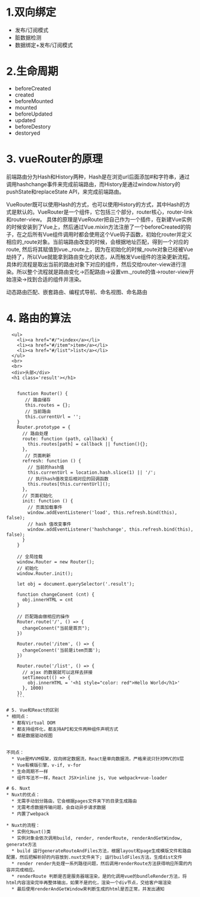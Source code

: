 # 1.双向绑定
* 发布/订阅模式
* 脏数据检测
* 数据绑定+发布/订阅模式

# 2.生命周期
* beforeCreated
* created
* beforeMounted
* mounted
* beforeUpdated
* updated
* beforeDestory
* destoryed

# 3. vueRouter的原理
前端路由分为Hash和History两种，Hash是在浏览url后面添加#和字符串，通过调用hashchange事件来完成前端路由，而History是通过window.history的pushState和replaceState API，来完成前端路由。

VueRouter既可以使用Hash的方式，也可以使用History的方式，其中Hash的方式是默认的。VueRouter是一个组件，它包括三个部分，router核心，router-link和router-view。
具体的原理是VueRouter把自己作为一个插件，在新建Vue实例的时候安装到了Vue上，然后通过Vue.mixin方法注册了一个beforeCreated的钩子，在之后所有Vue组件调用时都会使用这个Vue钩子函数，初始化router并定义相应的_route对象。当前端路由改变的时候，会根据地址匹配，得到一个对应的route, 然后将其赋值到vue._route上，因为在初始化的时候_route对象已经被Vue劫持了，所以Vue就能拿到路由变化的状态，从而触发Vue组件的渲染更新流程。具体的流程是取出当前的路由对象下对应的组件，然后交给router-view进行渲染。所以整个流程就是路由变化->匹配路由->设置vm._route的值->router-view开始渲染->找到合适的组件并渲染。

动态路由匹配、嵌套路由、编程式导航、命名视图、命名路由

# 4. 路由的算法
```
  <ul>
    <li><a href="#/">index</a></li>
    <li><a href="#/item">item</a></li>
    <li><a href="#/list">list</a></li>
  </ul>
  <br>
  <br>
  <div>头部</div>
  <h1 class='result'></h1>


    function Router() {
       // 路由储存
       this.routes = {};
       // 当前路由
       this.currentUrl = '';
    }
    Router.prototype = {
      // 路由处理
      route: function (path, callback) {
        this.routes[path] = callback || function(){};
      },
       // 页面刷新
      refresh: function () {
        // 当前的hash值
        this.currentUrl = location.hash.slice(1) || '/';
        // 执行hash值改变后相对应的回调函数
        this.routes[this.currentUrl]();
      },
      // 页面初始化
      init: function () {
        // 页面加载事件
        window.addEventListener('load', this.refresh.bind(this), false);
        // hash 值改变事件
        window.addEventListener('hashchange', this.refresh.bind(this), false);
      }
    }
   
    // 全局挂载
    window.Router = new Router();
    // 初始化
    window.Router.init();

    let obj = document.querySelector('.result');
    
    function changeConent (cnt) {
      obj.innerHTML = cnt
    }

    // 匹配路由做相应的操作
    Router.route('/', () => {
      changeConent("当前是首页");
    })

    Router.route('/item', () => {
      changeConent('当前是item页面');
    })

    Router.route('/list', () => {
      // ajax 的数据就可以这样去拼接
      setTimeout(() => {
        obj.innerHTML = '<h1 style="color: red">Hello World</h1>'
      }, 1000)
    })
    ```

# 5. Vue和React的区别
* 相同点：
  * 都有Virtual DOM
  * 都支持组件化，都支持API和文件两种组件声明方式
  * 都是数据驱动视图


不同点：
  * Vue是MVVM框架，双向绑定数据流，React是单向数据流，严格来说只针对MVC的V层
  * Vue有模版引擎，v-if, v-for
  * 生命周期不一样
  * 组件写法不一样，React JSX+inline js, Vue webpack+vue-loader

# 6. Nuxt
* Nuxt的优点：
  * 无需手动划分路由，它会根据pages文件夹下的目录生成路由
  * 无需考虑数据传输问题，会自动异步请求数据
  * 内置了webpack

* Nuxt的流程：
  * 实例化Nuxt()类
  * 实例对象会依次调用build, render, renderRoute, renderAndGetWindow, generate方法
  * build 运行generateRouteAndFiles方法，根据layout和page生成模版文件和路由配置，然后把解析好的内容放到.nuxt文件夹下; 运行buildFiles方法，生成dist文件
  * render render先处理一系列路径问题，然后调用renderRoute方法获得响应所需的内容并完成相应。
  * renderRoute 判断是否是服务器端渲染，是的化调用vue的bundleRender方法，将html内容渲染完毕再整体输出，如果不是的化，渲染一个div节点，交给客户端渲染
  * 最后使用renderAndGetWindow来判断生成的html是否正常，并发出通知

